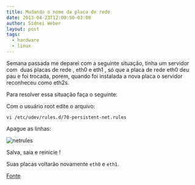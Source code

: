 ```yaml
---
title: Mudando o nome da placa de rede
date: 2013-04-23T12:00:50-03:00
author: Sidnei Weber
layout: post
tags:
  - hardware
  - linux
---
```

Semana passada me deparei com a seguinte situação, tinha um servidor com  duas placas de rede , eth0 e eth1 , só que a placa de rede eth0 deu pau e foi trocada, porem, quando foi instalada a nova placa o servidor reconheceu como eth2s.

Para resolver essa situação faça o seguinte:

Com o usuário root edite o arquivo:

```shell
vi /etc/udev/rules.d/70-persistent-net.rules
```

Apague as linhas:

![netrules](http://ediomaico.files.wordpress.com/2011/03/70-persistent-net-rules.jpg)

Salva, saia e reinicie !

Suas placas voltarão novamente `eth0` e `eth1`.

[Fonte](http://ediomaico.wordpress.com/2011/03/21/mudando-o-nome-da-placa-de-rede/)